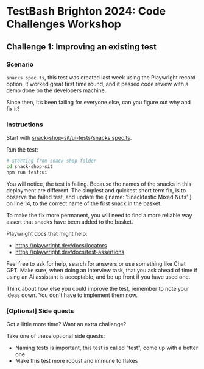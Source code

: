 # TestBash Brighton 2024: Code Challenges Workshop

## Challenge 1: Improving an existing test

### Scenario

`snacks.spec.ts`, this test was created last week using the Playwright record option, it worked great first time round, and it passed code review with a demo done on the developers machine.

Since then, it’s been failing for everyone else, can you figure out why and fix it?

### Instructions

Start with [snack-shop-sit/ui-tests/snacks.spec.ts](../../snack-shop-sit/ui-tests/snacks.spec.ts).

Run the test:

```bash
# starting from snack-shop folder
cd snack-shop-sit
npm run test:ui
```

You will notice, the test is failing. Because the names of the snacks in this deployment are different. The simplest and quickest short term fix, is to observe the failed test, and update the { name: 'Snacktastic Mixed Nuts' } on line 14, to the correct name of the first snack in the basket.

To make the fix more permanent, you will need to find a more reliable way assert that snacks have been added to the basket.

Playwright docs that might help:

- <https://playwright.dev/docs/locators>
- <https://playwright.dev/docs/test-assertions>

Feel free to ask for help, search for answers or use something like Chat GPT. Make sure, when doing an interview task, that you ask ahead of time if using an Ai assistant is acceptable, and be up front if you have used one.

Think about how else you could improve the test, remember to note your ideas down. You don't have to implement them now.

### [Optional] Side quests

Got a little more time? Want an extra challenge?

Take one of these optional side quests:

- Naming tests is important, this test is called "test", come up with a better one
- Make this test more robust and immune to flakes
